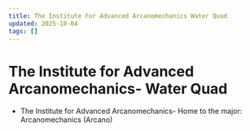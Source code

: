 ```yaml
---
title: The Institute For Advanced Arcanomechanics Water Quad
updated: 2025-10-04
tags: []
---
```


# The Institute for Advanced Arcanomechanics- Water Quad

* The Institute for Advanced Arcanomechanics- Home to the major: Arcanomechanics (Arcano)
